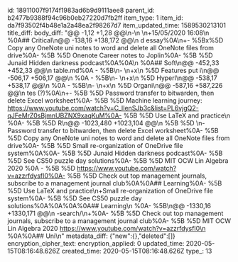 id: 18911007f9174f1983ad6b9d9111aee8
parent_id: b2477b9388f94c96b0eb27220d7fb2ff
item_type: 1
item_id: da7f93502f4b48e1a2a48ea2f98267d7
item_updated_time: 1589530213101
title_diff: 
body_diff: "@@ -1,12 +1,28 @@\n-\n \n+15/05/2020 16:08\n %0A## Critical\n@@ -138,16 +138,172 @@\n d essay%0A\n+- %5Bx%5D Copy any OneNote uni notes to word and delete all OneNote files from drive%0A- %5B %5D Onenote Career notes to Joplin%0A- %5B %5D Junaid Hidden darkness podcast%0A%0A\n %0A## Soft\n@@ -452,33 +452,33 @@\n table.md%0A    - %5B\n- \n+x\n %5D Features put i\n@@ -506,17 +506,17 @@\n %0A    - %5B\n- \n+x\n %5D Hyperl\n@@ -538,17 +538,17 @@\n %0A    - %5B\n- \n+x\n %5D Organi\n@@ -587,16 +587,226 @@\n tes (?)%0A\n+- %5B %5D Password transfer to bitwarden, then delete Excel worksheet%0A- %5B %5D Machine learning journey: https://www.youtube.com/watch?v=C_lIenSJb3c&list=PL6vjgQ2-qJFeMrZ0sBjmnUBZNX9xaqKuM%0A- %5B %5D Use LaTeX and practice\n %0A- %5B %5D R\n@@ -1023,480 +1023,104 @@\n %5B %5D \n-Password transfer to bitwarden, then delete Excel worksheet%0A- %5B %5D Copy any OneNote uni notes to word and delete all OneNote files from drive%0A- %5B %5D Small re-organization of OneDrive file system%0A%0A- %5B %5D Junaid Hidden darkness podcast%0A- %5B %5D See CS50 puzzle day solutions%0A- %5B %5D MIT OCW Lin Algebra 2020 %0A  - %5B %5D https://www.youtube.com/watch?v=azzrfdysfI0%0A- %5B %5D Check out top management journals, subscribe to a management journal club%0A%0A## Learning%0A- %5B %5D Use LaTeX and practice\n+Small re-organization of OneDrive file system%0A- %5B %5D See CS50 puzzle day solutions%0A%0A%0A%0A## Learning\n %0A- %5B\n@@ -1330,16 +1330,171 @@\n -search/\n+%0A- %5B %5D Check out top management journals, subscribe to a management journal club%0A- %5B %5D MIT OCW Lin Algebra 2020 https://www.youtube.com/watch?v=azzrfdysfI0\n %0A%0A## Uni\n"
metadata_diff: {"new":{},"deleted":[]}
encryption_cipher_text: 
encryption_applied: 0
updated_time: 2020-05-15T08:16:48.626Z
created_time: 2020-05-15T08:16:48.626Z
type_: 13